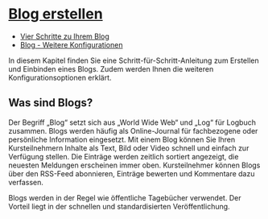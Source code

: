 #  [Blog erstellen](Blog+erstellen.html)

  * [Vier Schritte zu Ihrem Blog](Vier+Schritte+zu+Ihrem+Blog.html)
  * [Blog - Weitere Konfigurationen](Blog+-+Weitere+Konfigurationen.html)

  

In diesem Kapitel finden Sie eine Schritt-für-Schritt-Anleitung zum Erstellen
und Einbinden eines Blogs. Zudem werden Ihnen die weiteren
Konfigurationsoptionen erklärt.

## Was sind Blogs?

Der Begriff „Blog“ setzt sich aus „World Wide Web“ und „Log“ für Logbuch
zusammen. Blogs werden häufig als Online-Journal für fachbezogene oder
persönliche Information eingesetzt. Mit einem Blog können Sie Ihren
Kursteilnehmern Inhalte als Text, Bild oder Video schnell und einfach zur
Verfügung stellen. Die Einträge werden zeitlich sortiert angezeigt, die
neuesten Meldungen erscheinen immer oben. Kursteilnehmer können Blogs über den
RSS-Feed abonnieren, Einträge bewerten und Kommentare dazu verfassen.

Blogs werden in der Regel wie öffentliche Tagebücher verwendet. Der Vorteil
liegt in der schnellen und standardisierten Veröffentlichung.

  

